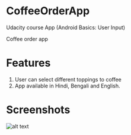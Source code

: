 # CoffeeOrderApp
Udacity course App (Android Basics: User Input)


Coffee order app

# Features 
1. User can select different toppings to coffee
2. App available in Hindi, Bengali and English.


# Screenshots
![alt text](https://github.com/apoorv098/CoffeeOrderApp/screenshots/app_english.png)

